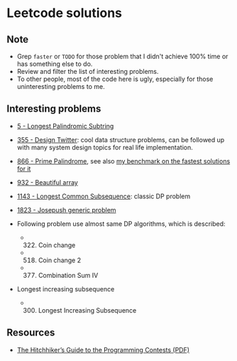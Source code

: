 # Leetcode solutions

## Note

- Grep `faster` or `TODO` for those problem that I didn't achieve 100% time or has
  something else to do.
- Review and filter the list of interesting problems.
- To other people, most of the code here is ugly, especially for those
  uninteresting problems to me.

## Interesting problems

- [5 - Longest Palindromic Subtring](./go/5.longest-palindromic-substring.go)
- [355 - Design Twitter](./go/355.design-twitter.go): cool data structure
  problems, can be followed up with many system design topics for real life
  implementation.
- [866 - Prime Palindrome](./go/866.prime-palindrome.go), see also [my benchmark
  on the fastest solutions for it](https://github.com/letientai299/leetcode-prime-palindrome)
- [932 - Beautiful array](./go/932.beautiful-array.go)
- [1143 - Longest Common Subsequence](./go/1143.longest-common-subsequence.go): classic DP problem
- [1823 - Josepush generic problem](./go/1823.find-the-winner-of-the-circular-game.go)

- Following problem use almost same DP algorithms, which is described:

  - 322. Coin change
  - 518. Coin change 2
  - 377. Combination Sum IV

- Longest increasing subsequence
  - 300. Longest Increasing Subsequence

## Resources

- [The Hitchhiker’s Guide to the Programming Contests (PDF)](https://comscigate.com/Books/contests/icpc.pdf)
